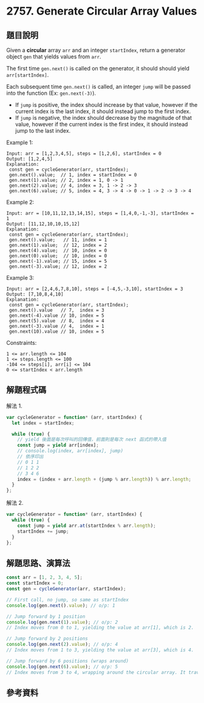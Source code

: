 # 2757. Generate Circular Array Values

## 題目說明

Given a **circular** array `arr` and an integer `startIndex`, return a generator object `gen` that yields values from `arr`.

The first time `gen.next()` is called on the generator, it should should yield `arr[startIndex]`.

Each subsequent time `gen.next()` is called, an integer `jump` will be passed into the function (Ex: `gen.next(-3)`).

- If `jump` is positive, the index should increase by that value, however if the current index is the last index, it should instead jump to the first index.
- If `jump` is negative, the index should decrease by the magnitude of that value, however if the current index is the first index, it should instead jump to the last index.

Example 1:

```
Input: arr = [1,2,3,4,5], steps = [1,2,6], startIndex = 0
Output: [1,2,4,5]
Explanation:
 const gen = cycleGenerator(arr, startIndex);
 gen.next().value;  // 1, index = startIndex = 0
 gen.next(1).value; // 2, index = 1, 0 -> 1
 gen.next(2).value; // 4, index = 3, 1 -> 2 -> 3
 gen.next(6).value; // 5, index = 4, 3 -> 4 -> 0 -> 1 -> 2 -> 3 -> 4
```

Example 2:

```
Input: arr = [10,11,12,13,14,15], steps = [1,4,0,-1,-3], startIndex = 1
Output: [11,12,10,10,15,12]
Explanation:
 const gen = cycleGenerator(arr, startIndex);
 gen.next().value;   // 11, index = 1
 gen.next(1).value;  // 12, index = 2
 gen.next(4).value;  // 10, index = 0
 gen.next(0).value;  // 10, index = 0
 gen.next(-1).value; // 15, index = 5
 gen.next(-3).value; // 12, index = 2
```

Example 3:

```
Input: arr = [2,4,6,7,8,10], steps = [-4,5,-3,10], startIndex = 3
Output: [7,10,8,4,10]
Explanation:
 const gen = cycleGenerator(arr, startIndex);
 gen.next().value   // 7,  index = 3
 gen.next(-4).value // 10, index = 5
 gen.next(5).value  // 8,  index = 4
 gen.next(-3).value // 4,  index = 1
 gen.next(10).value // 10, index = 5
```

Constraints:

```
1 <= arr.length <= 104
1 <= steps.length <= 100
-104 <= steps[i], arr[i] <= 104
0 <= startIndex < arr.length
```

## 解題程式碼

解法 1.

```javascript
var cycleGenerator = function* (arr, startIndex) {
  let index = startIndex;

  while (true) {
    // yield 後面是每次呼叫的回傳值，前面則是每次 next 函式的帶入值
    const jump = yield arr[index];
    // console.log(index, arr[index], jump)
    // 依序印出
    // 0 1 1
    // 1 2 2
    // 3 4 6
    index = (index + arr.length + (jump % arr.length)) % arr.length;
  }
};
```

解法 2.

```javascript
var cycleGenerator = function* (arr, startIndex) {
  while (true) {
    const jump = yield arr.at(startIndex % arr.length);
    startIndex += jump;
  }
};
```

## 解題思路、演算法

```javascript
const arr = [1, 2, 3, 4, 5];
const startIndex = 0;
const gen = cycleGenerator(arr, startIndex);

// First call, no jump, so same as startIndex
console.log(gen.next().value); // o/p: 1

// Jump forward by 1 position
console.log(gen.next(1).value); // o/p: 2
// Index moves from 0 to 1, yielding the value at arr[1], which is 2.

// Jump forward by 2 positions
console.log(gen.next(2).value); // o/p: 4
// Index moves from 1 to 3, yielding the value at arr[3], which is 4.

// Jump forward by 6 positions (wraps around)
console.log(gen.next(6).value); // o/p: 5
// Index moves from 3 to 4, wrapping around the circular array. It traverses 3 -> 4 -> 0 -> 1 -> 2 -> 3 -> 4, yielding the value at arr[4], which is 5.
```

## 參考資料
